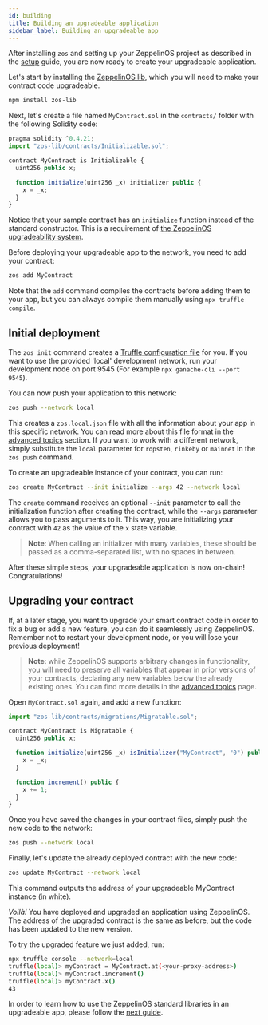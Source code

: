 ```yaml
---
id: building
title: Building an upgradeable application
sidebar_label: Building an upgradeable app
---
```


After installing `zos` and setting up your ZeppelinOS project as described in the [setup](setup.md) guide, you are now ready to create your upgradeable application.

Let's start by installing the [ZeppelinOS lib](https://github.com/zeppelinos/zos-lib), which you will need to make your contract code upgradeable.

```sh
npm install zos-lib
```

Next, let's create a file named `MyContract.sol` in the `contracts/` folder with the following Solidity code:

```js
pragma solidity ^0.4.21;
import "zos-lib/contracts/Initializable.sol";

contract MyContract is Initializable {
  uint256 public x;

  function initialize(uint256 _x) initializer public {
    x = _x;
  }
}
```

Notice that your sample contract has an `initialize` function instead of the standard constructor. This is a requirement of [the ZeppelinOS upgradeability system](advanced.md#initializers-vs-constructors).

Before deploying your upgradeable app to the network, you need to add your contract:

```sh
zos add MyContract
```

Note that the `add` command compiles the contracts before adding them to your app, but you can always compile them manually using `npx truffle compile`.


## Initial deployment

The `zos init` command creates a [Truffle configuration file](http://truffleframework.com/docs/getting_started/project#alternative-migrating-with-ganache) for you. If you want to use the provided 'local' development network, run your development node on port 9545 (For example `npx ganache-cli --port 9545`).

You can now push your application to this network:

```sh
zos push --network local
```

This creates a `zos.local.json` file with all the information about your app in this specific network. You can read more about this file format in the [advanced topics](advanced.md#format-of-zosjson-and-zos-network-json-files) section. If you want to work with a different network, simply substitute the `local` parameter for `ropsten`, `rinkeby` or `mainnet` in the `zos push` command.

To create an upgradeable instance of your contract, you can run:

```sh
zos create MyContract --init initialize --args 42 --network local
```

The `create` command receives an optional `--init` parameter to call the initialization function after creating the contract, while the `--args` parameter allows you to pass arguments to it. This way, you are initializing your contract with `42` as the value of the `x` state variable.

> **Note**: When calling an initializer with many variables, these should be passed as a comma-separated list, with no spaces in between.

After these simple steps, your upgradeable application is now on-chain! Congratulations!

## Upgrading your contract

If, at a later stage, you want to upgrade your smart contract code in order to fix a bug or add a new feature, you can do it seamlessly using ZeppelinOS. Remember not to restart your development node, or you will lose your previous deployment!

> **Note**: while ZeppelinOS supports arbitrary changes in functionality, you will need to preserve all variables that appear in prior versions of your contracts, declaring any new variables below the already existing ones. You can find more details in the [advanced topics](advanced.md) page.

Open `MyContract.sol` again, and add a new function:
```js
import "zos-lib/contracts/migrations/Migratable.sol";

contract MyContract is Migratable {
  uint256 public x;

  function initialize(uint256 _x) isInitializer("MyContract", "0") public {
    x = _x;
  }

  function increment() public {
    x += 1;  
  }
}
```


Once you have saved the changes in your contract files, simply push the new code to the network:

```sh
zos push --network local
```

Finally, let's update the already deployed contract with the new code:

```sh
zos update MyContract --network local
```
This command outputs the address of your upgradeable MyContract instance (in white).

_Voilà!_ You have deployed and upgraded an application using ZeppelinOS. The address of the upgraded contract is the same as before, but the code has been updated to the new version.

To try the upgraded feature we just added, run:
```sh
npx truffle console --network=local
truffle(local)> myContract = MyContract.at(<your-proxy-address>)
truffle(local)> myContract.increment()
truffle(local)> myContract.x()
43
```

In order to learn how to use the ZeppelinOS standard libraries in an upgradeable app, please follow the [next guide](using.md).
